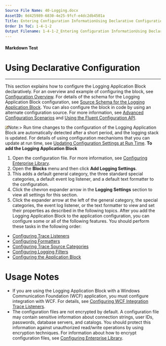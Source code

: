 ```yaml
---
Source File Name: 40-Logging.docx
AssetID: 0d425989-6830-4e25-9fcf-e4dc2db4501a
Title: Entering Configuration InformationUsing Declarative Configuration
Order In ToC: 1-4-1-2
Output Filename: 1-4-1-2_Entering Configuration InformationUsing Declarative Configuration.markdown
---
```


#### Markdown Test ####
# Using Declarative Configuration #
----------

This section explains how to configure the Logging Application Block declaratively. For an overview and example of configuring the block, see [Configuration Overview]({$finalDocSet}). For details of the schema for the Logging Application Block configuration, see [Source Schema for the Logging Application Block]({$finalDocSet}). You can also configure the block in code by using an alternate configuration source. For more information, see [Advanced Configuration Scenarios]({$finalDocSet}) and [Using the Fluent Configuration API]({$finalDocSet}).  

![](images/note.gif)Note:&gt; Run time changes to the configuration of the Logging Application Block are automatically detected after a short period, and the logging stack is updated. For details of using configuration mechanisms that you can update at run time, see [Updating Configuration Settings at Run Time]({$finalDocSet}).
**To add the Logging Application Block**

1. Open the configuration file. For more information, see [Configuring Enterprise Library]({$finalDocSet}).
2. Open the **Blocks** menu and then click **Add Logging Settings**.
3. This adds a default general category, the three standard special categories, a default event log listener, and a default text formatter to the configuration.
4. Click the chevron expander arrow in the **Logging Settings** section to view all settings for this section.
5. Click the expander arrow at the left of the general category, the special categories, the event log listener, or the text formatter to view and set their properties as described in the following topics.
After you add the Logging Application Block to the application configuration, you can configure some or all of the following features. You should perform these tasks in the following order:  
+ [Configuring Trace Listeners]({$finalDocSet})
+ [Configuring Formatters]({$finalDocSet})
+ [Configuring Trace Source Categories]({$finalDocSet})
+ [Configuring Logging Filters]({$finalDocSet})
+ [Configuring the Application Block]({$finalDocSet})

# Usage Notes #
+ If you are using the Logging Application Block with a Windows Communication Foundation (WCF) application, you must configure integration with WCF. For details, see [Configuring WCF Integration Trace Listeners]({$finalDocSet}).
+ The configuration files are not encrypted by default. A configuration file may contain sensitive information about connection strings, user IDs, passwords, database servers, and catalogs. You should protect this information against unauthorized read/write operations by using encryption techniques. For information about how to encrypt configuration files, see [Configuring Enterprise Library]({$finalDocSet}).

